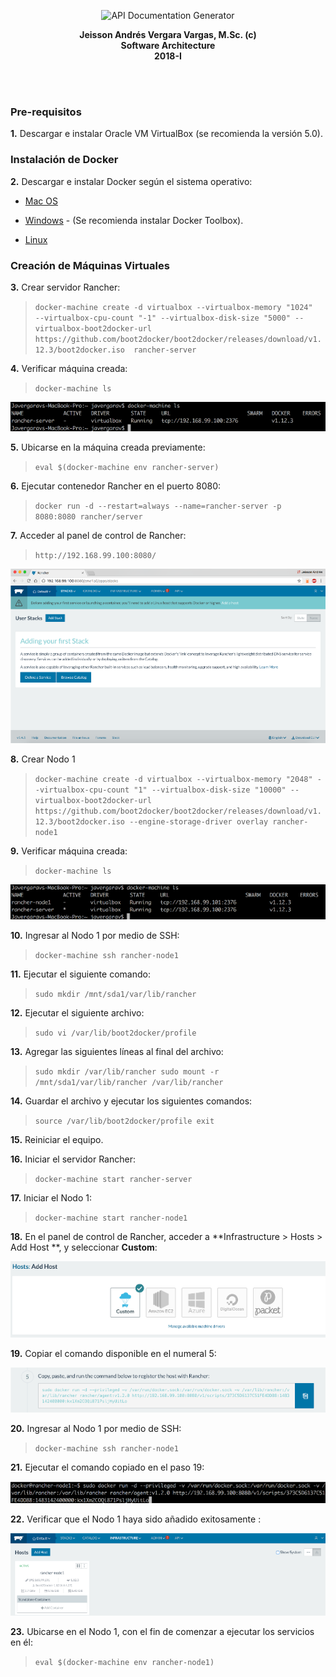 <p align="center">
  <img src="https://github.com/trum7/testarquisoft2018/blob/master/images/title.png" alt="API Documentation Generator" width="500">
  <br>
</p>

<p align="center">
  <b>Jeisson Andrés Vergara Vargas, M.Sc. (c)</b>
  <br>
  <b>Software Architecture</b>
  <br>
  <b>2018-I</b>
</p>
<br><br>

### Pre-requisitos

**1.** Descargar e instalar Oracle VM VirtualBox (se recomienda la versión 5.0).</li>


### Instalación de Docker

**2.** Descargar e instalar Docker según el sistema operativo:    
* [Mac OS]( https://www.docker.com/products/docker#/mac.)

* [Windows]( https://www.docker.com/products/docker#/windows.) - (Se recomienda instalar Docker Toolbox).
* [Linux]( https://www.docker.com/products/docker#/linux.)

### Creación de Máquinas Virtuales

   **3.** Crear servidor Rancher:

> `docker-machine create -d virtualbox --virtualbox-memory "1024"  --virtualbox-cpu-count "-1" --virtualbox-disk-size "5000" --virtualbox-boot2docker-url https://github.com/boot2docker/boot2docker/releases/download/v1.12.3/boot2docker.iso  rancher-server`

   **4.** Verificar máquina creada:
> ```docker-machine ls```

   ![alt text](./images/ls.png "Logo Title Text 1")

   **5.** Ubicarse en la máquina creada previamente:

> ```eval $(docker-machine env rancher-server)```

   **6.** Ejecutar contenedor Rancher en el puerto 8080:

> `docker run -d --restart=always --name=rancher-server -p 8080:8080 rancher/server`

   **7.** Acceder al panel de control de Rancher:

> `http://192.168.99.100:8080/`
   
   ![alt text](./images/localhost.png "rancher-server")

   **8.** Crear Nodo 1

> `docker-machine create -d virtualbox --virtualbox-memory "2048" --virtualbox-cpu-count "1" --virtualbox-disk-size "10000" --virtualbox-boot2docker-url https://github.com/boot2docker/boot2docker/releases/download/v1.12.3/boot2docker.iso --engine-storage-driver overlay rancher-node1`

   **9.** Verificar máquina creada:

> `docker-machine ls`
    
  ![alt text](./images/ls2.png "machines")

   **10.** Ingresar al Nodo 1 por medio de SSH:

> `docker-machine ssh rancher-node1`

   **11.** Ejecutar el siguiente comando:

> `sudo mkdir /mnt/sda1/var/lib/rancher`

   **12.** Ejecutar el siguiente archivo:

> `sudo vi /var/lib/boot2docker/profile`

   **13.** Agregar las siguientes líneas al final del archivo:

> `sudo mkdir /var/lib/rancher
   sudo mount -r /mnt/sda1/var/lib/rancher /var/lib/rancher`

   **14.** Guardar el archivo y ejecutar los siguientes comandos:

> `source /var/lib/boot2docker/profile
   exit`

   **15.** Reiniciar el equipo.

   **16.** Iniciar el servidor Rancher:

> `docker-machine start rancher-server`

   **17.** Iniciar el Nodo 1:

> `docker-machine start rancher-node1`

   **18.** En el panel de control de Rancher, acceder a **Infrastructure > Hosts > Add Host **, y seleccionar **Custom**:

   ![alt text](./images/custom.png "machines")

   **19.** Copiar el comando disponible en el numeral 5:

   ![alt text](./images/command.png "machines")

   **20.** Ingresar al Nodo 1 por medio de SSH:

> `docker-machine ssh rancher-node1`

   **21.** Ejecutar el comando copiado en el paso 19:

   ![alt text](./images/command2.png "machines")

   **22.** Verificar que el Nodo 1 haya sido añadido exitosamente :

   ![alt text](./images/rancher.png "machines")

   **23.** Ubicarse en el Nodo 1, con el fin de comenzar a ejecutar los servicios en él:

> `eval $(docker-machine env rancher-node1)`

